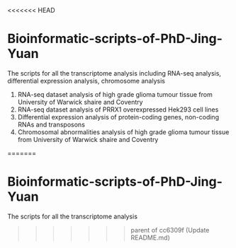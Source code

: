 <<<<<<< HEAD
# Bioinformatic-scripts-of-PhD-Jing-Yuan
The scripts for all the transcriptome analysis including RNA-seq analysis, differential expression analysis, chromosome analysis

1. RNA-seq dataset analysis of high grade glioma tumour tissue from University of Warwick shaire and Coventry
2. RNA-seq dataset analysis of PRRX1 overexpressed Hek293 cell lines
3. Differential expression analysis of protein-coding genes, non-coding RNAs and transposons
4. Chromosomal abnormalities analysis of high grade glioma tumour tissue from University of Warwick shaire and Coventry

=======
# Bioinformatic-scripts-of-PhD-Jing-Yuan
The scripts for all the transcriptome analysis
>>>>>>> parent of cc6309f (Update README.md)
